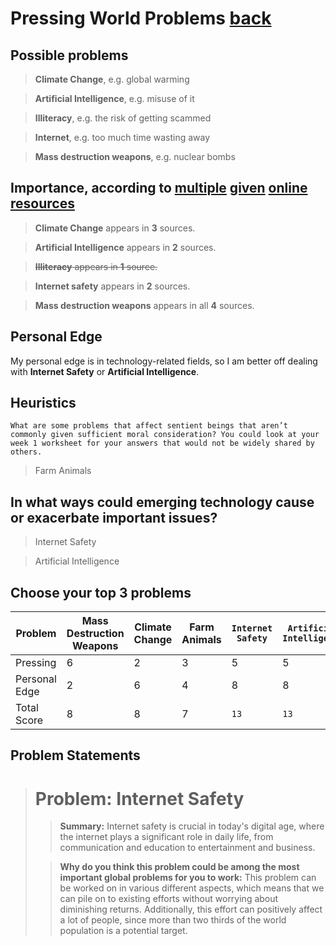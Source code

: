 # Pressing World Problems [back](https://tvoozmagnificent.github.io/NonTrivial/nontrivial.html)

## Possible problems

> **Climate Change**, e.g. global warming

> **Artificial Intelligence**, e.g. misuse of it

> **Illiteracy**, e.g. the risk of getting scammed

> **Internet**, e.g. too much time wasting away

> **Mass destruction weapons**, e.g. nuclear bombs

## Importance, according to [multiple](https://www.un.org/en/global-issues) [given](https://80000hours.org/problem-profiles/) [online](https://www.openphilanthropy.org/focus/) [resources](https://globalchallenges.org/global-risks/)

> **Climate Change** appears in **3** sources. 

> **Artificial Intelligence** appears in **2** sources. 

> ~~**Illiteracy** appears in **1** source.~~ 

> **Internet safety** appears in **2** sources. 

> **Mass destruction weapons** appears in all **4** sources. 

## Personal Edge

My personal edge is in technology-related fields, so I am better off dealing with **Internet Safety** or **Artificial Intelligence**. 

## Heuristics

```
What are some problems that affect sentient beings that aren’t commonly given sufficient moral consideration? You could look at your week 1 worksheet for your answers that would not be widely shared by others.
```

> Farm Animals

## In what ways could emerging technology cause or exacerbate important issues?

> Internet Safety

> Artificial Intelligence

## Choose your top 3 problems

Problem|Mass Destruction Weapons|Climate Change|Farm Animals|`Internet Safety`|`Artificial Intelligence`|`Illiteracy`
-|-|-|-|-|-|-
Pressing|6|2|3|5|5|4
Personal Edge|2|6|4|8|8|6
Total Score|8|8|7|`13`|`13`|`10`

## Problem Statements

> # Problem: Internet Safety
> > **Summary:** Internet safety is crucial in today's digital age, where the internet plays a significant role in daily life, from communication and education to entertainment and business. 
> 
> > **Why do you think this problem could be among the most important global problems for you to work:** This problem can be worked on in various different aspects, which means that we can pile on to existing efforts without worrying about diminishing returns. Additionally, this effort can positively affect a lot of people, since more than two thirds of the world population is a potential target. 


